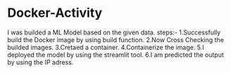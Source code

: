 # Docker-Activity
I was builded a ML Model based on the given data.
steps:-
1.Successfully build the Docker image by using build function.
2.Now Cross Checking the builded images.
3.Cretaed a container.
4.Containerize the image.
5.I deployed the model by using the streamlit tool.
6.I am predicted the output by using the IP adress.
